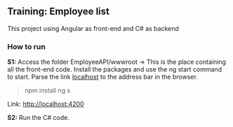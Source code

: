 ## Training: Employee list

This project using Angular as front-end and C# as backend

### How to run

**S1:** Access the folder EmployeeAPI/wwwroot -> This is the place containing all the front-end code. Install the packages and use the ng start command to start.
Parse the link
[localhost](http://localhost:4200) to the address bar in the browser.

> npm install
> ng s

Link: <http://localhost:4200>

**S2:** Run the C# code.

